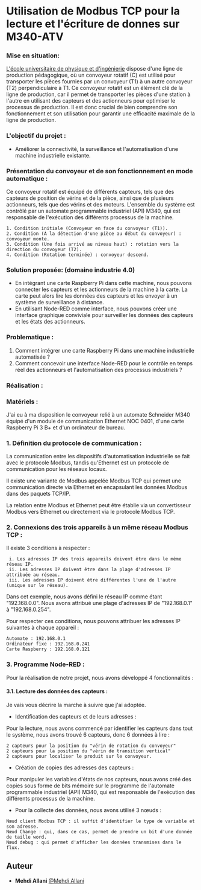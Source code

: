 # Utilisation de Modbus TCP pour la lecture et l'écriture de donnes sur M340-ATV

### Mise en situation:

 [L'école universitaire de physique et d'ingénierie](https://eupi.uca.fr/) dispose d'une ligne de production pédagogique, où un convoyeur rotatif (C) est utilisé pour transporter les pièces fournies par un convoyeur (T1) à un autre convoyeur (T2) perpendiculaire à T1.  Ce convoyeur rotatif est un élément clé de la ligne de production, car il permet de transporter les pièces d'une station à l'autre en utilisant des capteurs et des actionneurs pour optimiser le processus de production. Il est donc crucial de bien comprendre son fonctionnement et son utilisation pour garantir une efficacité maximale de la ligne de production.

### L'objectif du projet : 

- Améliorer la connectivité, la surveillance et l'automatisation d'une machine industrielle existante.

### Présentation du convoyeur et de son fonctionnement en mode automatique :
Ce convoyeur rotatif est équipé de différents capteurs, tels que des capteurs de position de vérins et de la pièce, ainsi que de plusieurs actionneurs, tels que des vérins et des moteurs. L'ensemble du système est contrôlé par un automate programmable industriel (API) M340, qui est responsable de l'exécution des différents processus de la machine.
```
1. Condition initiale (Convoyeur en face du convoyeur (T1)).
2. Condition (À la détection d'une pièce au début du convoyeur) : convoyeur monte.
3. Condition (Une fois arrivé au niveau haut) : rotation vers la direction du convoyeur (T2).
4. Condition (Rotation terminée) : convoyeur descend.
```

### Solution proposée: (domaine industrie 4.0)

- En intégrant une carte Raspberry Pi dans cette machine, nous pouvons connecter les capteurs et les actionneurs de la machine à la carte. La carte peut alors lire les données des capteurs et les envoyer à un système de surveillance à distance.
- En utilisant Node-RED comme interface, nous pouvons créer une interface graphique conviviale pour surveiller les données des capteurs et les états des actionneurs.

### Problematique :

1. Comment intégrer une carte Raspberry Pi dans une machine industrielle automatisée ?
2. Comment concevoir une interface Node-RED pour le contrôle en temps réel des actionneurs et l'automatisation des processus industriels ?

### Réalisation :

### Matériels :
J'ai eu à ma disposition le convoyeur relié à un automate Schneider M340 équipé d'un module de communication Ethernet NOC 0401, d'une carte Raspberry Pi 3 B+ et d'un ordinateur de bureau.
### 1. Définition du protocole de communication :

La communication entre les dispositifs d'automatisation industrielle se fait avec le protocole Modbus, tandis qu'Ethernet est un protocole de communication pour les réseaux locaux.

Il existe une variante de Modbus appelée Modbus TCP qui permet une communication directe via Ethernet en encapsulant les données Modbus dans des paquets TCP/IP. 

La relation entre Modbus et Ethernet peut être établie via un convertisseur Modbus vers Ethernet ou directement via le protocole Modbus TCP.

### 2. Connexions des trois appareils à un même réseau Modbus TCP :
Il existe 3 conditions à respecter :
```
 i. Les adresses IP des trois appareils doivent être dans le même réseau IP.
 ii. Les adresses IP doivent être dans la plage d'adresses IP attribuée au réseau.
 iii. Les adresses IP doivent être différentes l'une de l'autre (unique sur le réseau).
 ```

Dans cet exemple, nous avons défini le réseau IP comme étant "192.168.0.0".
Nous avons attribué une plage d'adresses IP de "192.168.0.1" à "192.168.0.254".

Pour respecter ces conditions, nous pouvons attribuer les adresses IP suivantes à chaque appareil :
```
Automate : 192.168.0.1
Ordinateur fixe : 192.168.0.241
Carte Raspberry : 192.168.0.121
```
### 3. Programme Node-RED :

Pour la réalisation de notre projet, nous avons développé 4 fonctionnalités :

#### 3.1. Lecture des données des capteurs :

Je vais vous décrire la marche à suivre que j'ai adoptée.

- Identification des capteurs et de leurs adresses :

Pour la lecture, nous avons commencé par identifier les capteurs dans tout le système, nous avons trouvé 6 capteurs, donc 6 données à lire :
```
2 capteurs pour la position du "vérin de rotation du convoyeur"
2 capteurs pour la position du "vérin de transition vertical"
2 capteurs pour localiser le produit sur le convoyeur.
```
- Création de copies des adresses des capteurs :

Pour manipuler les variables d'états de nos capteurs, nous avons créé des copies sous forme de bits mémoire sur le programme de l'automate programmable industriel (API) M340, qui est responsable de l'exécution des différents processus de la machine.

- Pour la collecte des données, nous avons utilisé 3 nœuds :
```
Nœud client Modbus TCP : il suffit d'identifier le type de variable et son adresse.
Nœud Change : qui, dans ce cas, permet de prendre un bit d'une donnée de taille word.
Nœud debug : qui permet d'afficher les données transmises dans le flux.	
```
## Auteur
* **Mehdi Allani** [@Mehdi Allani](https://www.linkedin.com/in/mehdi-allani-3a18ab1b2/)